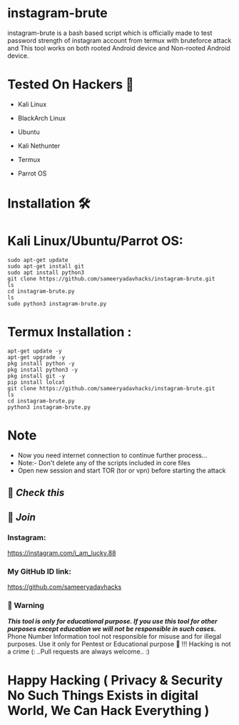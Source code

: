#                         instagram-brute

instagram-brute is a bash based script which is officially made to test password strength of instagram account from termux with bruteforce attack and This tool works on both rooted Android device and Non-rooted Android device.
# Tested On Hackers 🏴
* Kali Linux

* BlackArch Linux

* Ubuntu

* Kali Nethunter

* Termux

* Parrot OS
# Installation 🛠️
# Kali Linux/Ubuntu/Parrot OS:
    sudo apt-get update
    sudo apt-get install git
    sudo apt install python3
    git clone https://github.com/sameeryadavhacks/instagram-brute.git
    ls
    cd instagram-brute.py
    ls
    sudo python3 instagram-brute.py
# Termux Installation :
    apt-get update -y
    apt-get upgrade -y
    pkg install python -y 
    pkg install python3 -y
    pkg install git -y
    pip install lolcat
    git clone https://github.com/sameeryadavhacks/instagram-brute.git
    ls
    cd instagram-brute.py
    python3 instagram-brute.py
 # Note
* Now you need internet connection to continue further process...
* Note:- Don't delete any of the scripts included in core files
* Open new session and start TOR (tor or vpn) before starting the attack
## 🔗 ***Check this*** 
## 👥 ***Join***

### Instagram:

https://instagram.com/i_am_lucky.88

### My GitHub ID link:
https://github.com/sameeryadavhacks

### 📢 Warning
***This tool is only for educational purpose. If you use this tool for other purposes except education we will not be responsible in such cases.***
Phone Number Information tool not responsible for misuse and for illegal purposes.
Use it only for Pentest or Educational purpose 🏴 !!!
Hacking is not a crime (: ..Pull requests are always welcome.. :)
# Happy Hacking ( Privacy & Security No Such Things Exists in digital World, We Can Hack Everything )
    
